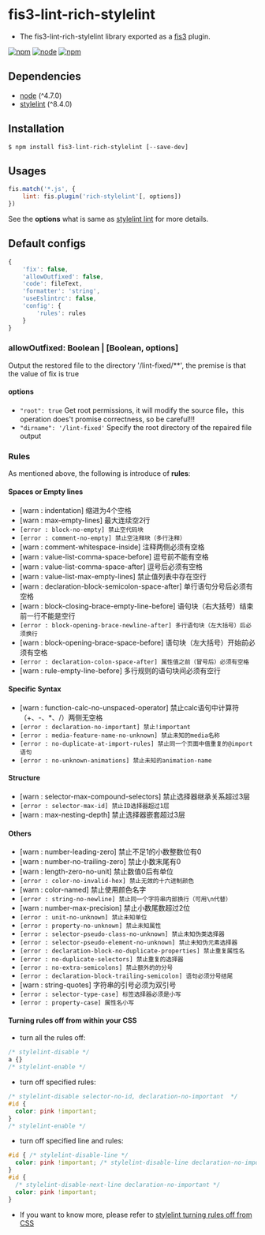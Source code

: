 # fis3-lint-rich-stylelint
- The fis3-lint-rich-stylelint library exported as a [fis3](http://fis.baidu.com/fis3/index.html) plugin.

[![npm](https://img.shields.io/npm/v/fis3-lint-rich-stylelint.svg)](https://www.npmjs.com/package/fis3-lint-rich-stylelint)
[![node](https://img.shields.io/node/v/fis3-lint-rich-stylelint.svg)](https://nodejs.org/en/)
[![npm](https://img.shields.io/npm/dm/fis3-lint-rich-stylelint.svg)](https://www.npmjs.com/package/fis3-lint-rich-stylelint)
## Dependencies
* [node]() (^4.7.0)
* [stylelint](https://github.com/stylelint/stylelint) (^8.4.0)

## Installation
``` shell
$ npm install fis3-lint-rich-stylelint [--save-dev]
```

## Usages
``` js
fis.match('*.js', {
    lint: fis.plugin('rich-stylelint'[, options])
})

```
See the **options** what is same as [stylelint lint](https://stylelint.io/user-guide/node-api/) for more details.

## Default configs
``` js
{
    'fix': false,
    'allowOutfixed': false,
    'code': fileText,
    'formatter': 'string',
    'useEslintrc': false,
    'config': {
        'rules': rules
    }
}
```
### allowOutfixed: Boolean | [Boolean, options]
Output the restored file to the directory '/lint-fixed/**', the premise is that the value of fix is true
#### options
* `"root": true` Get root permissions, it will modify the source file，this operation does't promise correctness, so be careful!!!
* `"dirname": '/lint-fixed'` Specify the root directory of the repaired file output

### Rules
As mentioned above, the following is introduce of **rules**:

#### Spaces or Empty lines
* [warn : indentation] 缩进为4个空格
* [warn : max-empty-lines] 最大连续空2行
* `[error : block-no-empty] 禁止空代码块`
* `[error : comment-no-empty] 禁止空注释块（多行注释）`
* [warn : comment-whitespace-inside] 注释两侧必须有空格
* [warn : value-list-comma-space-before] 逗号前不能有空格
* [warn : value-list-comma-space-after] 逗号后必须有空格
* [warn : value-list-max-empty-lines] 禁止值列表中存在空行
* [warn : declaration-block-semicolon-space-after] 单行语句分号后必须有空格
* [warn : block-closing-brace-empty-line-before] 语句块（右大括号）结束前一行不能是空行
* `[error : block-opening-brace-newline-after] 多行语句块（左大括号）后必须换行`
* [warn : block-opening-brace-space-before] 语句块（左大括号）开始前必须有空格
* `[error : declaration-colon-space-after] 属性值之前（冒号后）必须有空格`
* [warn : rule-empty-line-before] 多行规则的语句块间必须有空行




#### Specific Syntax
* [warn : function-calc-no-unspaced-operator] 禁止calc语句中计算符（+、-、*、/）两侧无空格
* `[error : declaration-no-important] 禁止!important`
* `[error : media-feature-name-no-unknown] 禁止未知的media名称`
* `[error : no-duplicate-at-import-rules] 禁止同一个页面中值重复的@import语句`
* `[error : no-unknown-animations] 禁止未知的animation-name`


#### Structure
* [warn : selector-max-compound-selectors] 禁止选择器继承关系超过3层
* `[error : selector-max-id] 禁止ID选择器超过1层`
* [warn : max-nesting-depth] 禁止选择器嵌套超过3层

#### Others
* [warn : number-leading-zero] 禁止不足1的小数整数位有0
* [warn : number-no-trailing-zero] 禁止小数末尾有0
* [warn : length-zero-no-unit] 禁止数值0后有单位
* `[error : color-no-invalid-hex] 禁止无效的十六进制颜色`
* [warn : color-named] 禁止使用颜色名字
* `[error : string-no-newline] 禁止同一个字符串内部换行（可用\n代替）`
* [warn : number-max-precision] 禁止小数尾数超过2位
* `[error : unit-no-unknown] 禁止未知单位`
* `[error : property-no-unknown] 禁止未知属性`
* `[error : selector-pseudo-class-no-unknown] 禁止未知伪类选择器`
* `[error : selector-pseudo-element-no-unknown] 禁止未知伪元素选择器`
* `[error : declaration-block-no-duplicate-properties] 禁止重复属性名`
* `[error : no-duplicate-selectors] 禁止重复的选择器`
* `[error : no-extra-semicolons] 禁止额外的的分号`
* `[error : declaration-block-trailing-semicolon] 语句必须分号结尾`
* [warn : string-quotes] 字符串的引号必须为双引号
* `[error : selector-type-case] 标签选择器必须是小写`
* `[error : property-case] 属性名小写`

#### Turning rules off from within your CSS
* turn all the rules off:
```css
/* stylelint-disable */
a {}
/* stylelint-enable */
```
* turn off specified rules:
```css
/* stylelint-disable selector-no-id, declaration-no-important  */
#id {
  color: pink !important;
}
/* stylelint-enable */
```
* turn off specified line and rules:
```css
#id { /* stylelint-disable-line */
  color: pink !important; /* stylelint-disable-line declaration-no-important */
}
#id {
  /* stylelint-disable-next-line declaration-no-important */
  color: pink !important;
}
```
- If you want to know more, please refer to [stylelint turning rules off from CSS](https://github.com/stylelint/stylelint/blob/master/docs/user-guide/configuration.md#turning-rules-off-from-within-your-css)
